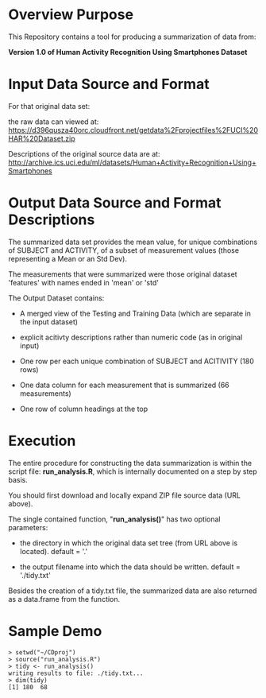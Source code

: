 # Overview Purpose
This Repository contains a tool for producing a summarization of data from:

**Version 1.0 of Human Activity Recognition Using Smartphones Dataset**


# Input Data Source and Format
For that original data set:

   the raw data can viewed at:  
      https://d396qusza40orc.cloudfront.net/getdata%2Fprojectfiles%2FUCI%20HAR%20Dataset.zip 

   Descriptions of the original source data are at:
      http://archive.ics.uci.edu/ml/datasets/Human+Activity+Recognition+Using+Smartphones 


# Output Data Source and Format Descriptions
The summarized data set provides the mean value, for unique combinations of SUBJECT and ACTIVITY,
of a subset of measurement values (those representing a Mean or an Std Dev).  

The measurements that were summarized were those original dataset 'features' with names ended in 'mean' or 'std'

The Output Dataset contains: 

 * A merged view of the Testing and Training Data (which are separate in the input dataset)
 
 * explicit acitivty descriptions rather than numeric code (as in original input)

 * One row per each unique combination of SUBJECT and ACITIVITY (180 rows)
 
 * One data column for each measurement that is summarized  (66 measurements)
 
 * One row of column headings at the top

# Execution 

The entire procedure for constructing the data summarization is within the script file:  **run_analysis.R**, which is internally documented on a step by step basis. 

You should first download and locally expand ZIP file source data (URL above).

The single contained function, "**run_analysis()**" has two optional parameters:

* the directory in which the original data set tree (from URL above is located).  default = '.'

* the output filename into which the data should be written.  default = './tidy.txt'

Besides the creation of a tidy.txt file, the summarized data are also returned as a data.frame from the function.  

# Sample Demo

```
> setwd("~/CDproj")
> source("run_analysis.R")
> tidy <- run_analysis()
writing results to file: ./tidy.txt...
> dim(tidy)
[1] 180  68
```
